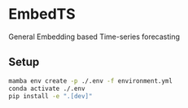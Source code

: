 # EmbedTS

General Embedding based Time-series forecasting

## Setup

```bash
mamba env create -p ./.env -f environment.yml
conda activate ./.env
pip install -e ".[dev]"
```
